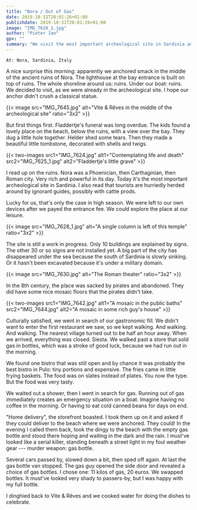 ```yaml
---
title: "Nora / Out of Gas"
date: 2019-10-31T20:01:26+01:00
publishdate: 2019-10-31T20:01:26+01:00
image: "IMG_7628_1.jpg"
author: "Pieter Jan"
gpx: ""
summary: "We visit the most important archeological site in Sardinia and go on a quest for gas."
---
```


`At: Nora, Sardinia, Italy`

A nice surprise this morning: apparently we anchored smack in the middle of the ancient ruins of Nora. The lighthouse at the bay entrance is built on top of ruins. The whole shoreline around us: ruins. Under our boat: ruins. We decided to visit, as we were already _in_ the archeological site. I hope our anchor didn't crush a classical statue.

{{< image src="IMG_7645.jpg" alt="Vite & Rêves in the middle of the archeological site" ratio="3x2" >}}

But first things first. Fladdertje's funeral was long overdue. The kids found a lovely place on the beach, below the ruins, with a view over the bay. They dug a little hole together. Helder shed some tears. Then they made a beautiful little tombstone, decorated with shells and twigs.

{{< two-images src1="IMG_7624.jpg" alt1="Contemplating life and death" src2="IMG_7625_1.jpg" alt2="Fladdertje's little grave" >}}

I read up on the ruins. Nora was a Phoenician, then Carthaginian, then Roman city. Very rich and powerful in its day. Today it's the most important archeological site in Sardinia. I also read that tourists are hurriedly herded around by ignorant guides, possibly with cattle prods.

Lucky for us, that's only the case in high season. We were left to our own devices after we payed the entrance fee. We could explore the place at our leisure.

{{< image src="IMG_7628_1.jpg" alt="A single column is left of this temple" ratio="3x2" >}}

The site is still a work in progress. Only 10 buildings are explained by signs. The other 30 or so signs are not installed yet. A big part of the city has disappeared under the sea because the south of Sardinia is slowly sinking. Or it hasn't been excavated because it's under a military domain.

{{< image src="IMG_7630.jpg" alt="The Roman theater" ratio="3x2" >}}

In the 8th century, the place was sacked by pirates and abandoned. They did have some nice mosaic floors that the pirates didn't take.

{{< two-images src1="IMG_7642.jpg" alt1="A mosaic in the public baths" src2="IMG_7644.jpg" alt2="A mosaic in some rich guy's house" >}}

Culturally satisfied, we went in search of our gastronomic fill. We didn't want to enter the first restaurant we saw, so we kept walking. And walking. And walking. The nearest village turned out to be half an hour away. When we arrived, everything was closed. Siesta. We walked past a store that sold gas in bottles, which was a stroke of good luck, because we had run out in the morning.

We found one bistro that was still open and by chance it was probably the best bistro in Pulo: tiny portions and expensive. The fries came in little frying baskets. The food was on slates instead of plates. You now the type. But the food was very tasty.

We waited out a shower, then I went in search for gas. Running out of gas immediately creates an emergency situation on a boat. Imagine having no coffee in the morning. Or having to eat cold canned beans for days on end.

"Home delivery", the storefront boasted. I took them up on it and asked if they could deliver to the beach where we were anchored. They could! In the evening I called them back, took the dingy to the beach with the empty gas bottle and stood there hoping and waiting in the dark and the rain. I must've looked like a serial killer, standing beneath a street light in my foul weather gear --- murder weapon: gas bottle.

Several cars passed by, slowed down a bit, then sped off again. At last the gas bottle van stopped. The gas guy opened the side door and revealed a choice of gas bottles. I chose one: 11 kilos of gas, 20 euros. We swapped bottles. It must've looked very shady to passers-by, but I was happy with my full bottle.

I dinghied back to Vite & Rêves and we cooked water for doing the dishes to celebrate.

